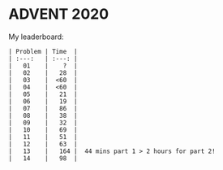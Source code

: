 # ADVENT 2020

My leaderboard:

    | Problem | Time  |
    | :---:   | :---: |
    |   01    |    ?  |
    |   02    |   28  |
    |   03    |  <60  |
    |   04    |  <60  |
    |   05    |   21  |
    |   06    |   19  |
    |   07    |   86  |
    |   08    |   38  |
    |   09    |   32  |
    |   10    |   69  |
    |   11    |   51  |
    |   12    |   63  |
    |   13    |   164 |  44 mins part 1 > 2 hours for part 2!
    |   14    |   98  |



